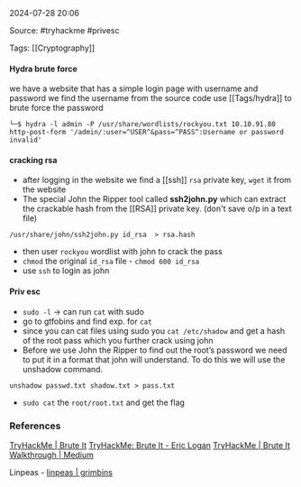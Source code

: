 
2024-07-28 20:06

Source: #tryhackme #privesc 

Tags:  [[Cryptography]]
#### Hydra brute force

we have a website that has a simple login page with username and password 
we find the username from the source code 
use [[Tags/hydra]] to brute force the password
```
└─$ hydra -l admin -P /usr/share/wordlists/rockyou.txt 10.10.91.80 http-post-form '/admin/:user=^USER^&pass=^PASS^:Username or password invalid'
```
#### cracking rsa 

- after logging in the website we find a [[ssh]] `rsa` private key, `wget` it from the website  
- The special John the Ripper tool called **ssh2john.py** which can extract the crackable hash from the [[RSA]] private key. (don't save o/p in a text file)
```
/usr/share/john/ssh2john.py id_rsa  > rsa.hash
```
- then user `rockyou` wordlist with john to crack the pass 
- `chmod` the original `id_rsa` file - `chmod 600 id_rsa`
- use `ssh` to login as john
#### Priv esc

- `sudo -l` -> can run `cat` with sudo
- go to gtfobins and find exp. for `cat `
- since you can cat files using sudo you `cat /etc/shadow` and get a hash of the root pass which you further crack using john 
- Before we use John the Ripper to find out the root’s password we need to put it in a format that john will understand. To do this we will use the unshadow command. 
```
unshadow passwd.txt shadow.txt > pass.txt
```
- `sudo cat` the `root/root.txt` and get the flag
### References

[TryHackMe | Brute It](https://tryhackme.com/r/room/bruteit)
[TryHackMe: Brute It - Eric Logan](https://eric.cc/tryhackme-brute-it/)
[TryHackMe | Brute It Walkthrough | Medium](https://enescayvarli.medium.com/tryhackme-bruteit-walkthrough-e93e3f29c233)

Linpeas - [linpeas | grimbins](https://grimbins.github.io/grimbins/linpeas/)